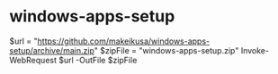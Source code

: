 # windows-apps-setup


$url = "https://github.com/makeikusa/windows-apps-setup/archive/main.zip"
$zipFile = "windows-apps-setup.zip"
Invoke-WebRequest $url -OutFile $zipFile